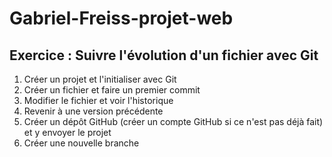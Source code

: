 # Gabriel-Freiss-projet-web

## Exercice : Suivre l'évolution d'un fichier avec Git

1. Créer un projet et l'initialiser avec Git
2. Créer un fichier et faire un premier commit
3. Modifier le fichier et voir l'historique
4. Revenir à une version précédente
5. Créer un dépôt GitHub (créer un compte GitHub si ce n'est pas déjà fait) et y envoyer le projet
6. Créer une nouvelle branche 
